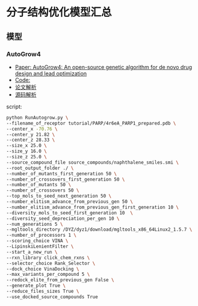 # 分子结构优化模型汇总
## 模型
### AutoGrow4
- [Paper: AutoGrow4: An open-source genetic algorithm for de novo drug design and lead optimization](https://www.ncbi.nlm.nih.gov/pmc/articles/PMC7165399/)
- [Code:](https://durrantlab.pitt.edu/autogrow4/)
- [论文解析](https://blog.csdn.net/weixin_42486623/article/details/131392519)
- [源码解析](https://blog.csdn.net/weixin_42486623/article/details/131409905)

script:
```bash
python RunAutogrow.py \
--filename_of_receptor tutorial/PARP/4r6eA_PARP1_prepared.pdb \
--center_x -70.76 \
--center_y 21.82 \
--center_z 28.33 \
--size_x 25.0 \
--size_y 16.0 \
--size_z 25.0 \
--source_compound_file source_compounds/naphthalene_smiles.smi \
--root_output_folder ./ \
--number_of_mutants_first_generation 50 \
--number_of_crossovers_first_generation 50 \
--number_of_mutants 50 \
--number_of_crossovers 50 \
--top_mols_to_seed_next_generation 50 \
--number_elitism_advance_from_previous_gen 50 \
--number_elitism_advance_from_previous_gen_first_generation 10 \
--diversity_mols_to_seed_first_generation 10  \
--diversity_seed_depreciation_per_gen 10 \
--num_generations 5 \
--mgltools_directory /DYZ/dyz1/download/mgltools_x86_64Linux2_1.5.7 \
--number_of_processors 1 \
--scoring_choice VINA \
--LipinskiLenientFilter \
--start_a_new_run \
--rxn_library click_chem_rxns \
--selector_choice Rank_Selector \
--dock_choice VinaDocking \
--max_variants_per_compound 5 \
--redock_elite_from_previous_gen False \
--generate_plot True \
--reduce_files_sizes True \
--use_docked_source_compounds True
```
